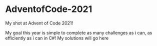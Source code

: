 # AdventofCode-2021
My shot at Advent of Code 2021!

My goal this year is simple to complete as many challenges as i can, as efficiently as i can in C#! My solutions will go here
